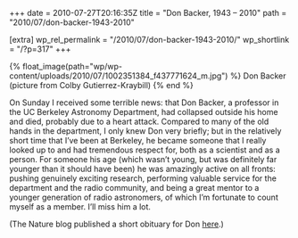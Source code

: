 +++
date = 2010-07-27T20:16:35Z
title = "Don Backer, 1943 – 2010"
path = "2010/07/don-backer-1943-2010"

[extra]
wp_rel_permalink = "/2010/07/don-backer-1943-2010/"
wp_shortlink = "/?p=317"
+++

{% float_image(path="wp/wp-content/uploads/2010/07/1002351384_f437771624_m.jpg") %}
Don Backer (picture from Colby Gutierrez-Kraybill)
{% end %}

On Sunday I received some terrible news: that Don Backer, a professor in the
UC Berkeley Astronomy Department, had collapsed outside his home and died,
probably due to a heart attack. Compared to many of the old hands in the
department, I only knew Don very briefly; but in the relatively short time
that I’ve been at Berkeley, he became someone that I really looked up to and
had tremendous respect for, both as a scientist and as a person. For someone
his age (which wasn’t young, but was definitely far younger than it should
have been) he was amazingly active on all fronts: pushing genuinely exciting
research, performing valuable service for the department and the radio
community, and being a great mentor to a younger generation of radio
astronomers, of which I’m fortunate to count myself as a member. I’ll miss him
a lot.

(The Nature blog published a short obituary for Don
[here](http://blogs.nature.com/news/2010/07/don_backer_astrophysicist_and.html).)
